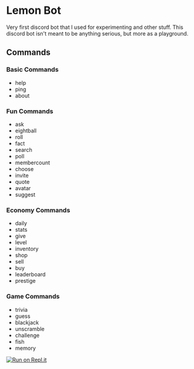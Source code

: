 # Lemon Bot
Very first discord bot that I used for experimenting and other stuff.
This discord bot isn't meant to be anything serious, but more as a playground.

## Commands

### Basic Commands
- help
- ping
- about

### Fun Commands
- ask
- eightball
- roll
- fact
- search
- poll
- membercount
- choose
- invite
- quote
- avatar
- suggest

### Economy Commands
- daily
- stats
- give
- level
- inventory
- shop
- sell
- buy
- leaderboard
- prestige

### Game Commands
- trivia
- guess
- blackjack
- unscramble
- challenge
- fish
- memory

[![Run on Repl.it](https://repl.it/badge/github/sudiptacc/Discord-Bot)](https://repl.it/github/sudiptacc/Discord-Bot)
